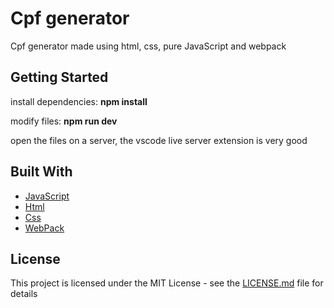 <h1>Cpf generator</h1>

<p align="left">
  Cpf generator made using html, css, pure JavaScript and webpack<br>
</p>

## Getting Started

install dependencies: <b>npm install</b> 

modify files: <b>npm run dev</b>

open the files on a server, the vscode live server extension is very good

## Built With

<p align="left">
    <ul>
        <li><a href="https://developer.mozilla.org/pt-BR/docs/Aprender/JavaScript">JavaScript</a></li>
        <li><a href="https://developer.mozilla.org/pt-BR/docs/Web/HTML">Html</a></li>
        <li><a href="https://developer.mozilla.org/pt-BR/docs/Web/CSS">Css</a></li>
       <li><a href="https://webpack.js.org/">WebPack</a></li>
    </ul>
</p>

## License

This project is licensed under the MIT License - see the [LICENSE.md](LICENSE.md) file for details
